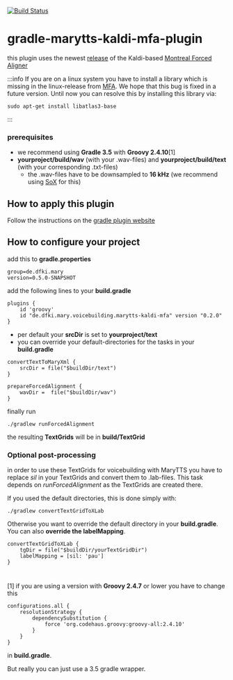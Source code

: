 [![Build Status](https://travis-ci.org/marytts/gradle-marytts-kaldi-mfa-plugin.svg?branch=master)](https://travis-ci.org/marytts/gradle-marytts-kaldi-mfa-plugin)

# gradle-marytts-kaldi-mfa-plugin
this plugin uses the newest [release](https://github.com/MontrealCorpusTools/Montreal-Forced-Aligner/releases) of the Kaldi-based [Montreal Forced Aligner](https://montrealcorpustools.github.io/Montreal-Forced-Aligner/)

:::info
If you are on a linux system you have to install a library which is missing in the linux-release from [MFA](https://github.com/MontrealCorpusTools/Montreal-Forced-Aligner/releases).
We hope that this bug is fixed in a future version. Until now you can resolve this by installing this library via:

```
sudo apt-get install libatlas3-base
```
:::

### prerequisites
- we recommend using **Gradle 3.5** with **Groovy 2.4.10**[1]
- **yourproject/build/wav** (with your .wav-files) and **yourproject/build/text** (with your corresponding .txt-files)
    - the .wav-files have to be downsampled to **16 kHz** (we recommend using [SoX](http://sox.sourceforge.net) for this)

## How to apply this plugin

Follow the instructions on the [gradle plugin website](https://plugins.gradle.org/plugin/de.dfki.mary.voicebuilding.marytts-kaldi-mfa)

## How to configure your project
add this to **gradle.properties**
```
group=de.dfki.mary
version=0.5.0-SNAPSHOT
```

add the following lines to your **build.gradle**
```
plugins {
    id 'groovy'
    id "de.dfki.mary.voicebuilding.marytts-kaldi-mfa" version "0.2.0"
}

 ```
 - per default your **srcDir** is set to  **yourproject/text**
 - you can override your default-directories for the tasks in your **build.gradle**
 ```
 convertTextToMaryXml {
     srcDir = file("$buildDir/text")
 }

 prepareForcedAlignment {
     wavDir =  file("$buildDir/wav")
 }
 ```

finally run
```
./gradlew runForcedAlignment
```
the resulting **TextGrids** will be in **build/TextGrid**

### Optional post-processing
in order to use these TextGrids for voicebuilding with MaryTTS you have to replace *sil* in your TextGrids and convert them to .lab-files.
This task depends on *runForcedAlignment* as the TextGrids are created there.

If you used the default directories, this is done simply with:
```
./gradlew convertTextGridToXLab
```
Otherwise you want to override the default directory in your **build.gradle**. You can also **override the labelMapping**.  
 ```
 convertTextGridToXLab {
     tgDir = file("$buildDir/yourTextGridDir")
     labelMapping = [sil: 'pau']
 }
 ```

#

[1] if you are using a version with **Groovy 2.4.7** or lower you have to change this
```
configurations.all {
    resolutionStrategy {
        dependencySubstitution {
            force 'org.codehaus.groovy:groovy-all:2.4.10'
        }
    }
}
```
in **build.gradle**.

But really you can just use a 3.5 gradle wrapper.
